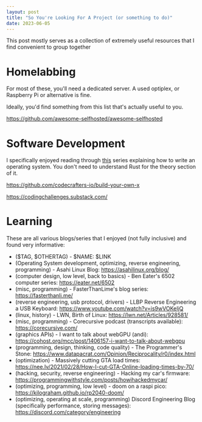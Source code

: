 ```yaml
---
layout: post
title: "So You're Looking For A Project (or something to do)"
date: 2023-06-05
---
```


This post mostly serves as a collection of extremely useful resources that I find convenient to group together

# Homelabbing
For most of these, you'll need a dedicated server. A used optiplex, or Raspberry Pi or alternative is fine.

Ideally, you'd find something from this list that's actually useful to you.

<https://github.com/awesome-selfhosted/awesome-selfhosted>

# Software Development
I specifically enjoyed reading through [this](https://os.phil-opp.com/) series explaining how to write an operating system. You don't need to understand Rust for the theory section of it.

<https://github.com/codecrafters-io/build-your-own-x>

<https://codingchallenges.substack.com/>


# Learning 
These are all various blogs/series that I enjoyed (not fully inclusive) and found very informative:
- ($TAG, $OTHERTAG) - $NAME: $LINK
- (Operating System development, optimizing, reverse engineering, programming) - Asahi Linux Blog: <https://asahilinux.org/blog/>
- (computer design, low level, back to basics) - Ben Eater's 6502 computer series: <https://eater.net/6502>
- (misc, programming) - FasterThanLime's blog series: <https://fasterthanli.me/>
- (reverse engineering, usb protocol, drivers) - LLBP Reverse Engineering a USB Keyboard: <https://www.youtube.com/watch?v=is9wVOKeIjQ>
- (linux, history) - LWN, Birth of Linux: <https://lwn.net/Articles/928581/>
- (misc, programming) - Corecursive podcast (transcripts available): <https://corecursive.com/>
- (graphics APIs) - I want to talk about webGPU (andi): <https://cohost.org/mcc/post/1406157-i-want-to-talk-about-webgpu>
- (programming, design, thinking, code quality) - The Programmer's Stone: <https://www.datapacrat.com/Opinion/Reciprocality/r0/index.html>
- (optimization) - Massively cutting GTA load times: <https://nee.lv/2021/02/28/How-I-cut-GTA-Online-loading-times-by-70/>
- (hacking, security, reverse engineering) - Hacking my car's firmware: <https://programmingwithstyle.com/posts/howihackedmycar/>
- (optimizing, programming, low level) - doom on a raspi pico: <https://kilograham.github.io/rp2040-doom/>
- (optimizing, operating at scale, programming) Discord Engineering Blog (specifically performance, storing messages): <https://discord.com/category/engineering>
